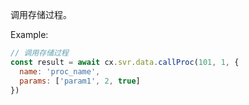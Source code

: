 调用存储过程。

Example:
```javascript
// 调用存储过程
const result = await cx.svr.data.callProc(101, 1, {
  name: 'proc_name',
  params: ['param1', 2, true]
})
```